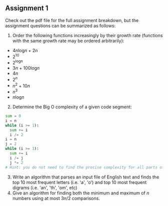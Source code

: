 ## Assignment 1

Check out the pdf file for the full assignment breakdown, but the assignment questions can be summarized as follows:

1. Order the following functions increasingly by their growth rate (functions with the same growth rate may be ordered arbitrarily):
  * 4*n*log*n* + 2*n*
  * 2<sup>10</sup>
  * 2<sup>log*n*</sup>
  * 3*n* + 100log*n*
  * 4*n*
  * 2<sup>*n*</sup>
  * *n*<sup>2</sup> + 10*n*
  * *n*<sup>3</sup>
  * *n*log*n*
2. Determine the Big O complexity of a given code segment:
  
  ```python
  sum = 0
  i = n
  while (i >= 1):
  	sum += i
	i /= 2
  i = n
  j = 2
  while (i >= 1):
	sum += i
	i /= j
	j *= 2
  # Hint: you do not need to find the precise complexity for all parts of the code, only for the dominant ones
  ```
3. Write an algorithm that parses an input file of English text and finds the top 10 most frequent letters (i.e. 'a', 'o') and top 10 most frequent digrams (i.e. 'an', 'th', 'om', etc)
4. Give an algorithm for finding both the minimum and maximum of *n* numbers using at most 3*n*/2 comparisons.
